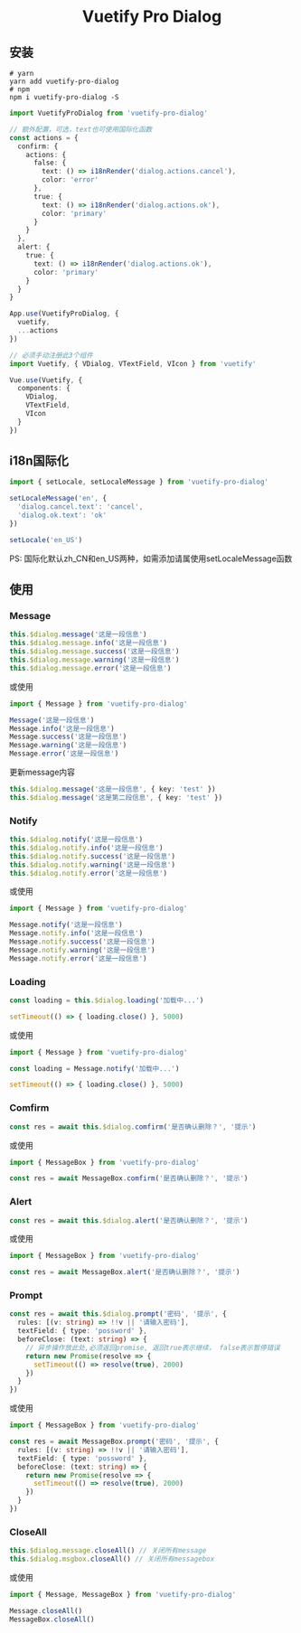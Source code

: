 <h1 align="center">Vuetify Pro Dialog</h1>

## 安装
```shell
# yarn
yarn add vuetify-pro-dialog
# npm
npm i vuetify-pro-dialog -S
```

```typescript
import VuetifyProDialog from 'vuetify-pro-dialog'

// 额外配置，可选，text也可使用国际化函数
const actions = {
  confirm: {
    actions: {
      false: {
        text: () => i18nRender('dialog.actions.cancel'),
        color: 'error'
      },
      true: {
        text: () => i18nRender('dialog.actions.ok'),
        color: 'primary'
      }
    }
  },
  alert: {
    true: {
      text: () => i18nRender('dialog.actions.ok'),
      color: 'primary'
    }
  }
}

App.use(VuetifyProDialog, {
  vuetify,
  ...actions
})
```

```typescript
// 必须手动注册此3个组件
import Vuetify, { VDialog, VTextField, VIcon } from 'vuetify'

Vue.use(Vuetify, {
  components: {
    VDialog,
    VTextField,
    VIcon
  }
})
```

## i18n国际化
```typescript
import { setLocale, setLocaleMessage } from 'vuetify-pro-dialog'

setLocaleMessage('en', {
  'dialog.cancel.text': 'cancel',
  'dialog.ok.text': 'ok'
})

setLocale('en_US')
```
PS: 国际化默认zh_CN和en_US两种，如需添加请属使用setLocaleMessage函数

## 使用

### Message
```typescript
this.$dialog.message('这是一段信息')
this.$dialog.message.info('这是一段信息')
this.$dialog.message.success('这是一段信息')
this.$dialog.message.warning('这是一段信息')
this.$dialog.message.error('这是一段信息')
```
或使用
```typescript
import { Message } from 'vuetify-pro-dialog'

Message('这是一段信息')
Message.info('这是一段信息')
Message.success('这是一段信息')
Message.warning('这是一段信息')
Message.error('这是一段信息')
```

更新message内容
```typescript
this.$dialog.message('这是一段信息', { key: 'test' })
this.$dialog.message('这是第二段信息', { key: 'test' })
```

### Notify
```typescript
this.$dialog.notify('这是一段信息')
this.$dialog.notify.info('这是一段信息')
this.$dialog.notify.success('这是一段信息')
this.$dialog.notify.warning('这是一段信息')
this.$dialog.notify.error('这是一段信息')
```
或使用
```typescript
import { Message } from 'vuetify-pro-dialog'

Message.notify('这是一段信息')
Message.notify.info('这是一段信息')
Message.notify.success('这是一段信息')
Message.notify.warning('这是一段信息')
Message.notify.error('这是一段信息')
```

### Loading
```typescript
const loading = this.$dialog.loading('加载中...')

setTimeout(() => { loading.close() }, 5000)
```
或使用
```typescript
import { Message } from 'vuetify-pro-dialog'

const loading = Message.notify('加载中...')

setTimeout(() => { loading.close() }, 5000)
```

### Comfirm
```typescript
const res = await this.$dialog.comfirm('是否确认删除？', '提示')
```
或使用
```typescript
import { MessageBox } from 'vuetify-pro-dialog'

const res = await MessageBox.comfirm('是否确认删除？', '提示')
```

### Alert
```typescript
const res = await this.$dialog.alert('是否确认删除？', '提示')
```
或使用
```typescript
import { MessageBox } from 'vuetify-pro-dialog'

const res = await MessageBox.alert('是否确认删除？', '提示')
```

### Prompt
```typescript
const res = await this.$dialog.prompt('密码', '提示', {
  rules: [(v: string) => !!v || '请输入密码'],
  textField: { type: 'possword' },
  beforeClose: (text: string) => {
    // 异步操作放此处,必须返回promise, 返回true表示继续， false表示暂停错误
    return new Promise(resolve => {
      setTimeout(() => resolve(true), 2000)
    })
  }
})
```
或使用
```typescript
import { MessageBox } from 'vuetify-pro-dialog'

const res = await MessageBox.prompt('密码', '提示', {
  rules: [(v: string) => !!v || '请输入密码'],
  textField: { type: 'possword' },
  beforeClose: (text: string) => {
    return new Promise(resolve => {
      setTimeout(() => resolve(true), 2000)
    })
  }
})
```

### CloseAll
```typescript
this.$dialog.message.closeAll() // 关闭所有message
this.$dialog.msgbox.closeAll() // 关闭所有messagebox
```
或使用
```typescript
import { Message, MessageBox } from 'vuetify-pro-dialog'

Message.closeAll()
MessageBox.closeAll()
```
